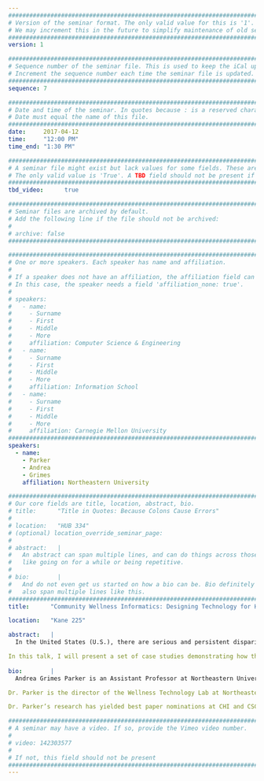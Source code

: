 ```yaml
---
################################################################################
# Version of the seminar format. The only valid value for this is '1'. 
# We may increment this in the future to simplify maintenance of old seminars.
################################################################################
version: 1

################################################################################
# Sequence number of the seminar file. This is used to keep the iCal up to date.
# Increment the sequence number each time the seminar file is updated.
################################################################################
sequence: 7

################################################################################
# Date and time of the seminar. In quotes because : is a reserved character.
# Date must equal the name of this file.
################################################################################
date:     2017-04-12
time:     "12:00 PM"
time_end: "1:30 PM"

################################################################################
# A seminar file might exist but lack values for some fields. These are 'TBD'. 
# The only valid value is 'True'. A TBD field should not be present if 'False'.
################################################################################
tbd_video:      true

################################################################################
# Seminar files are archived by default.
# Add the following line if the file should not be archived:
#
# archive: false
################################################################################

################################################################################
# One or more speakers. Each speaker has name and affiliation.
#
# If a speaker does not have an affiliation, the affiliation field can be removed.
# In this case, the speaker needs a field 'affiliation_none: true'.
#
# speakers:
#   - name: 
#     - Surname
#     - First
#     - Middle
#     - More
#     affiliation: Computer Science & Engineering 
#   - name: 
#     - Surname
#     - First
#     - Middle
#     - More
#     affiliation: Information School 
#   - name: 
#     - Surname
#     - First
#     - Middle
#     - More
#     affiliation: Carnegie Mellon University 
################################################################################
speakers:
  - name:
    - Parker
    - Andrea
    - Grimes
    affiliation: Northeastern University

################################################################################
# Our core fields are title, location, abstract, bio.
# title:      "Title in Quotes: Because Colons Cause Errors"
# 
# location:   "HUB 334"
# (optional) location_override_seminar_page:
#
# abstract:   |
#   An abstract can span multiple lines, and can do things across those lines,
#   like going on for a while or being repetitive.
# 
# bio:        |
#   And do not even get us started on how a bio can be. Bio definitely can
#   also span multiple lines like this.
################################################################################
title:      "Community Wellness Informatics: Designing Technology for Health Equity"

location:   "Kane 225"

abstract:   |
  In the United States (U.S.), there are serious and persistent disparities in health outcomes. Socioeconomic status is predictive of mortality and disease, with low-SES households disproportionately experiencing the poorest health outcomes. This inequality is due in large part to social determinants of health—social, physical, and economic conditions that make it more challenging to achieve wellness in low-SES communities. Disruptive innovations are sorely needed to reduce health disparities. Technology, with its growing ubiquity and ability to provide engaging, informative, and empowering experiences for people, presents exciting opportunities for health equity research. However, there has been little Human-Computer Interaction (HCI) research examining how software tools should be designed to facilitate health equity in the U.S. by addressing the social determinants of health.

In this talk, I will present a set of case studies demonstrating how the Wellness Technology Lab is pursuing technology-driven social change through health promotion. These case studies explore how social, mobile, and civic technology can help low-SES communities to both cope with barriers to wellness and address these barriers directly. Using findings from this research, I will articulate opportunities and challenges for a community wellness informatics agenda within HCI.
  
bio:        |
  Andrea Grimes Parker is an Assistant Professor at Northeastern University, with joint appointments in the College of Computer & Information Science and the Bouvé College of Health Sciences. She holds a Ph.D. in Human-Centered Computing from Georgia Tech and a B.S. in Computer Science from Northeastern University.

Dr. Parker is the director of the Wellness Technology Lab at Northeastern University. This interdisciplinary research group spans the domains of human-computer interaction (HCI), personal health informatics, and public health to examine how social and ubiquitous computing systems can help reduce ethnic, racial and socio-economic health disparities. Much of her research has focused on the design of interactive systems that help neighborhoods care for themselves, and systems that encourage adolescent and family-based behavior change.

Dr. Parker’s research has yielded best paper nominations at CHI and CSCW and she has served on technical program committees for the Association for Computing Machinery’s (ACM) top HCI conferences, including CHI, CSCW and Ubicomp. Her research has been funded by the National Science Foundation, the National Institutes of Health, and the Aetna Foundation. Dr. Parker served as the National Evaluator for the Aetna Foundation’s portfolio of projects on mobile health interventions in community settings. She is currently Technical Program Committee Co-Chair for Pervasive Health 2017.

################################################################################
# A seminar may have a video. If so, provide the Vimeo video number.
#
# video: 142303577
#
# If not, this field should not be present 
################################################################################
---
```

